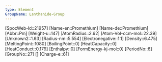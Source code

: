 ```yaml
---
type: Element
GroupName: Lanthanide-Group
---
```

[SpocWeb-Id::21957]
[Name-en::Promethium]
[Name-de::Promethium]
[Abbr::Pm]
[Weight-u::147]
[AtomRadius::2.62]
[Atom-Vol-ccm-mol::22.39]
[Unknown2::1.63]
[Radius-nm::5.554]
[Electronegative::1.1]
[Density::6.475]
[MeltingPoint::1080]
[BoilingPoint::0]
[HeatCapacity::0]
[HeatConduct::0.179]
[Enthalpy::0]
[FormEnergy-kj-mol::0]
[PeriodNo::6]
[GroupNo::27]
[]
[Charge-e::61]

